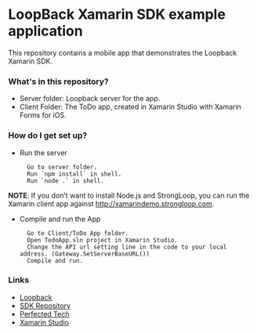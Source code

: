 # LoopBack Xamarin SDK example application 

This repository contains a mobile app that demonstrates the Loopback Xamarin SDK.

### What's in this repository? ###

* Server folder: Loopback server for the app.
* Client Folder: The ToDo app, created in Xamarin Studio with Xamarin Forms for iOS.

### How do I get set up? ###

* Run the server

        Go to server folder.
        Run `npm install` in shell.
        Run `node .` in shell.

**NOTE**:  If you don't want to install Node.js and StrongLoop, you can run the Xamarin client app against http://xamarindemo.strongloop.com.

* Compile and run the App

        Go to Client/ToDo App folder.
        Open TodoApp.sln project in Xamarin Studio.
        Change the API url setting line in the code to your local address. (Gateway.SetServerBaseURL())
        Compile and run.

### Links ###

* [Loopback](http://loopback.io)
* [SDK Repository](https://github.com/strongloop/loopback-sdk-xamarin)
* [Perfected Tech](http://perfectedtech.com)
* [Xamarin Studio](http://xamarin.com)
